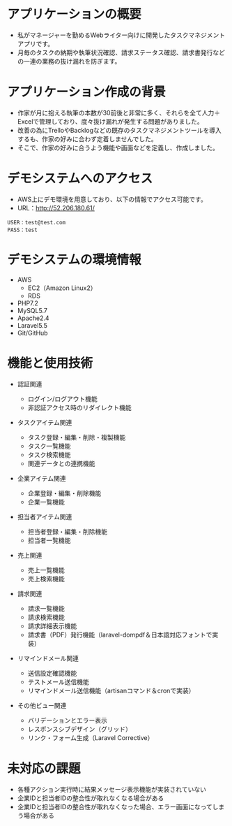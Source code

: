 # アプリケーションの概要
- 私がマネージャーを勤めるWebライター向けに開発したタスクマネジメントアプリです。
- 月毎のタスクの納期や執筆状況確認、請求ステータス確認、請求書発行などの一連の業務の抜け漏れを防ぎます。


# アプリケーション作成の背景
- 作家が月に抱える執筆の本数が30前後と非常に多く、それらを全て人力＋Excelで管理しており、度々抜け漏れが発生する問題がありました。
- 改善の為にTrelloやBacklogなどの既存のタスクマネジメントツールを導入するも、作家の好みに合わず定着しませんでした。
- そこで、作家の好みに合うよう機能や画面などを定義し、作成しました。


# デモシステムへのアクセス
- AWS上にデモ環境を用意しており、以下の情報でアクセス可能です。
- URL：http://52.206.180.61/

```
USER：test@test.com
PASS：test
```


# デモシステムの環境情報
- AWS
    - EC2（Amazon Linux2）
    - RDS
- PHP7.2
- MySQL5.7
- Apache2.4
- Laravel5.5
- Git/GitHub


# 機能と使用技術
- 認証関連
    - ログイン/ログアウト機能
    - 非認証アクセス時のリダイレクト機能

- タスクアイテム関連
    - タスク登録・編集・削除・複製機能
    - タスク一覧機能
    - タスク検索機能
    - 関連データとの連携機能

- 企業アイテム関連
    - 企業登録・編集・削除機能
    - 企業一覧機能

- 担当者アイテム関連
    - 担当者登録・編集・削除機能
    - 担当者一覧機能

- 売上関連
    - 売上一覧機能
    - 売上検索機能

- 請求関連
    - 請求一覧機能
    - 請求検索機能
    - 請求詳細表示機能
    - 請求書（PDF）発行機能（laravel-dompdf＆日本語対応フォントで実装）

- リマインドメール関連
    - 送信設定確認機能
    - テストメール送信機能
    - リマインドメール送信機能（artisanコマンド＆cronで実装）

- その他ビュー関連
    - バリデーションとエラー表示
    - レスポンスシブデザイン（グリッド）
    - リンク・フォーム生成（Laravel Corrective）


# 未対応の課題
- 各種アクション実行時に結果メッセージ表示機能が実装されていない
- 企業IDと担当者IDの整合性が取れなくなる場合がある
- 企業IDと担当者IDの整合性が取れなくなった場合、エラー画面になってしまう場合がある